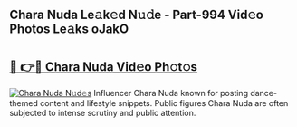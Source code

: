 ## Chara Nuda Le𝚊k𝚎d N𝚞𝚍e - Part-994 Vid𝚎o Photos Le𝚊ks oJakO

# <h2><a href="http://fbdr9m.evod.top/?m=Chara+Nuda">🔗 👉🔴 Chara Nuda Vid𝚎o Ph𝚘t𝚘s</a></h2>

[![Chara Nuda N𝚞d𝚎s](https://i.imgur.com/8V9OHl7.gif)](http://fbdr9m.evod.top/?m=Chara+Nuda)
Influencer Chara Nuda known for posting dance-themed content and lifestyle snippets. Public figures Chara Nuda are often subjected to intense scrutiny and public attention. 
